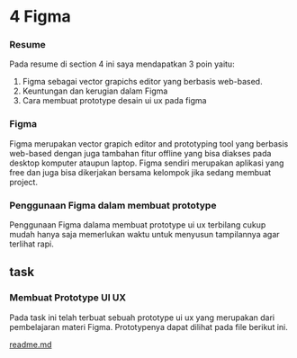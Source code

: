 # 4 Figma
### Resume
Pada resume di section 4 ini saya mendapatkan 3 poin yaitu:
1. Figma sebagai vector grapichs editor yang berbasis web-based.
2. Keuntungan dan kerugian dalam Figma
3. Cara membuat prototype desain ui ux pada figma

### Figma
Figma merupakan vector grapich editor and prototyping tool yang berbasis web-based dengan juga tambahan fitur offline yang bisa diakses pada desktop komputer ataupun laptop. Figma sendiri merupakan aplikasi yang free dan juga bisa dikerjakan bersama kelompok jika sedang membuat project.

### Penggunaan Figma dalam membuat prototype
Penggunaan Figma dalama membuat prototype ui ux terbilang cukup mudah hanya saja memerlukan waktu untuk menyusun tampilannya agar terlihat rapi.

## task
### Membuat Prototype UI UX
Pada task ini telah terbuat sebuah prototype ui ux yang merupakan dari pembelajaran materi Figma. Prototypenya dapat dilihat pada file berikut ini.

[readme.md](./praktikum/readme.md)